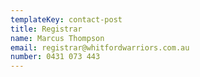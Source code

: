 ```yaml
---
templateKey: contact-post
title: Registrar
name: Marcus Thompson
email: registrar@whitfordwarriors.com.au
number: 0431 073 443
---
```

